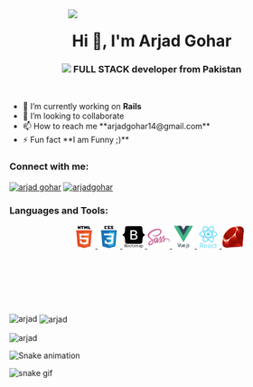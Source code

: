 
<img align="right" width="400" src="https://cdn.dribbble.com/users/1162077/screenshots/3848914/programmer.gif"/>

<h1 align="center">Hi 👋, I'm Arjad Gohar</h1>
<h3 align="center">
 <img src="https://github.com/TheDudeThatCode/TheDudeThatCode/blob/master/Assets/Developer.gif" width="45" />
 FULL STACK developer from Pakistan
</h3>
<br>
  <ul>
<li> 🔭 I’m currently working on <b>Rails</b></li>
<li> 👯 I’m looking to collaborate </li>
<li> 📫 How to reach me **arjadgohar14@gmail.com**</li>
<li> ⚡ Fun fact **I am Funny ;)**</li>
  </ul>

  <h3 align="left">Connect with me:</h3>
<p align="left">
<a href="https://linkedin.com/in/arjad gohar" target="blank"><img align="center" src="https://raw.githubusercontent.com/rahuldkjain/github-profile-readme-generator/master/src/images/icons/Social/linked-in-alt.svg" alt="arjad gohar" height="30" width="40" /></a>
<a href="https://instagram.com/arjadgohar" target="blank"><img align="center" src="https://raw.githubusercontent.com/rahuldkjain/github-profile-readme-generator/master/src/images/icons/Social/instagram.svg" alt="arjadgohar" height="30" width="40" /></a>
</p>


<h3 align="left">Languages and Tools:</h3>
<ul align="center">
<a href="https://www.w3.org/html/" target="_blank"> <img src="https://raw.githubusercontent.com/devicons/devicon/master/icons/html5/html5-original-wordmark.svg" alt="html5" width="40" height="40"/> </a> 
<a align="right" href="https://www.w3schools.com/css/" target="_blank"> <img src="https://raw.githubusercontent.com/devicons/devicon/master/icons/css3/css3-original-wordmark.svg" alt="css3" width="40" height="40"/> </a> 
<a href="https://getbootstrap.com" target="_blank"> <img src="https://raw.githubusercontent.com/devicons/devicon/master/icons/bootstrap/bootstrap-plain-wordmark.svg" alt="bootstrap" width="40" height="40"/> </a> 
<a href="https://sass-lang.com" target="_blank" rel="noreferrer"> <img src="https://raw.githubusercontent.com/devicons/devicon/master/icons/sass/sass-original.svg" alt="sass" width="40" height="40"/> </a> 
<a href="https://vuejs.org/" target="_blank" rel="noreferrer"> <img src="https://raw.githubusercontent.com/devicons/devicon/master/icons/vuejs/vuejs-original-wordmark.svg" alt="vuejs" width="40" height="40"/> </a> 
<a href="https://reactjs.org/" target="_blank"> <img src="https://raw.githubusercontent.com/devicons/devicon/master/icons/react/react-original-wordmark.svg" alt="react" width="40" height="40"/> </a> 
<a href="https://www.ruby-lang.org/en/" target="_blank" rel="noreferrer"> <img src="https://raw.githubusercontent.com/devicons/devicon/master/icons/ruby/ruby-original.svg" alt="ruby" width="40" height="40"/> </a>
</ul>


<br><br><br><br><br>
<p><img align="left" src="https://github-readme-stats.vercel.app/api/top-langs?username=arjad&show_icons=true&locale=en&layout=compact" alt="arjad" /></p>

<p>&nbsp;<img align="center" src="https://github-readme-stats.vercel.app/api?username=arjad&show_icons=true&locale=en" alt="arjad" /></p>

<p><img align="center" src="https://github-readme-streak-stats.herokuapp.com/?user=arjad&" alt="arjad" /></p>



![Snake animation](https://github.com/{{arjad}}/{{arjad}}/blob/output/github-contribution-grid-snake.svg)

![snake gif](https://github.com/YOUR_USERNAME/YOUR_USERNAME/blob/output/github-contribution-grid-snake.gif)



